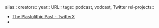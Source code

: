 alias::
creators::
year::
URL::
tags:: podcast, vodcast, Twitter
rel-projects::

- [The Plastolithic Past - TwitterX](https://x.com/plastolithic)
-